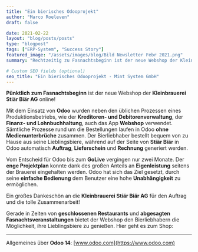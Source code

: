 ```yaml
---
title: "Ein bierisches Odooprojekt"
author: "Marco Roeleven"
draft: false

date: 2021-02-22
layout: "blog/posts/posts"
type: "blogpost"
tags: ["ERP-System", "Success Story"]
featured_image: "/assets/images/blog/Bild Newsletter Febr 2021.png"
summary: "Rechtzeitig zu Fasnachtsbeginn ist der neue Webshop der Kleinbrauerei Stiär Biär AG online.   Mit dem Einsatz von Odoo wurden nebst den üblichen Prozesse eines Produktionsbetriebes wie Kreditoren- und..."

# Custom SEO fields (optional)
seo_title: "Ein bierisches Odooprojekt - Mint System GmbH"
---
```


**Pünktlich zum Fasnachtsbeginn** ist der neue Webshop der **Kleinbrauerei Stiär Biär AG** online!

Mit dem Einsatz von **Odoo** wurden neben den üblichen Prozessen eines Produktionsbetriebs, wie der **Kreditoren- und Debitorenverwaltung**, der **Finanz- und Lohnbuchhaltung**, auch das App **Webshop** verwendet. Sämtliche Prozesse rund um die Bestellungen laufen in Odoo **ohne Medienunterbrüche** zusammen. Der Bierliebhaber bestellt bequem von zu Hause aus seine Lieblingsbiere, während auf der Seite von **Stiär Biär** in Odoo automatisch **Auftrag**, **Lieferschein** und **Rechnung** generiert werden.

Vom Entscheid für Odoo bis zum **GoLive** vergingen nur zwei Monate. Der **enge Projektplan** konnte dank des großen Anteils an **Eigenleistung** seitens der Brauerei eingehalten werden. Odoo hat sich das Ziel gesetzt, durch seine **einfache Bedienung** dem Benutzer eine hohe **Unabhängigkeit** zu ermöglichen.

Ein großes Dankeschön an die **Kleinbrauerei Stiär Biär AG** für den Auftrag und die tolle Zusammenarbeit!

Gerade in Zeiten von **geschlossenen Restaurants** und **abgesagten Fasnachtsveranstaltungen** bietet der Webshop den Bierliebhabern die Möglichkeit, ihre Lieblingsbiere zu genießen. Hier geht es zum Shop:

---

Allgemeines über **Odoo 14**: [www.odoo.com](https://www.odoo.com)
